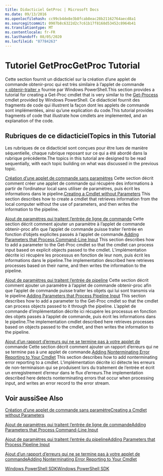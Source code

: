 ```yaml
---
title: Didacticiel GetProc | Microsoft Docs
ms.date: 09/13/2016
ms.openlocfilehash: cc99cb4de8e3b8fcab8eac28b21162764aecd8a1
ms.sourcegitcommit: 0907b8c6322d2c7c61b17f8168d53452c8964b41
ms.translationtype: MT
ms.contentlocale: fr-FR
ms.lasthandoff: 08/05/2020
ms.locfileid: "87784263"
---
```

# <a name="getproc-tutorial"></a><span data-ttu-id="53b2f-102">Tutoriel GetProc</span><span class="sxs-lookup"><span data-stu-id="53b2f-102">GetProc Tutorial</span></span>

<span data-ttu-id="53b2f-103">Cette section fournit un didacticiel sur la création d’une applet de commande obtenir-proc qui est très similaire à l’applet de commande [« obtenir-traiter »](/powershell/module/Microsoft.PowerShell.Management/Get-Process) fournie par Windows PowerShell.</span><span class="sxs-lookup"><span data-stu-id="53b2f-103">This section provides a tutorial for creating a Get-Proc cmdlet that is very similar to the [Get-Process](/powershell/module/Microsoft.PowerShell.Management/Get-Process) cmdlet provided by Windows PowerShell.</span></span> <span data-ttu-id="53b2f-104">Ce didacticiel fournit des fragments de code qui illustrent la façon dont les applets de commande sont implémentées, ainsi qu’une explication du code.</span><span class="sxs-lookup"><span data-stu-id="53b2f-104">This tutorial provides fragments of code that illustrate how cmdlets are implemented, and an explanation of the code.</span></span>

## <a name="topics-in-this-tutorial"></a><span data-ttu-id="53b2f-105">Rubriques de ce didacticiel</span><span class="sxs-lookup"><span data-stu-id="53b2f-105">Topics in this Tutorial</span></span>

<span data-ttu-id="53b2f-106">Les rubriques de ce didacticiel sont conçues pour être lues de manière séquentielle, chaque rubrique reposant sur ce qui a été abordé dans la rubrique précédente.</span><span class="sxs-lookup"><span data-stu-id="53b2f-106">The topics in this tutorial are designed to be read sequentially, with each topic building on what was discussed in the previous topic.</span></span>

<span data-ttu-id="53b2f-107">[Création d’une applet de commande sans paramètres](./creating-a-cmdlet-without-parameters.md) Cette section décrit comment créer une applet de commande qui récupère des informations à partir de l’ordinateur local sans utiliser de paramètres, puis écrit les informations dans le pipeline.</span><span class="sxs-lookup"><span data-stu-id="53b2f-107">[Creating a Cmdlet without Parameters](./creating-a-cmdlet-without-parameters.md) This section describes how to create a cmdlet that retrieves information from the local computer without the use of parameters, and then writes the information to the pipeline.</span></span>

<span data-ttu-id="53b2f-108">[Ajout de paramètres qui traitent l’entrée de ligne de commande](./adding-parameters-that-process-command-line-input.md) Cette section décrit comment ajouter un paramètre à l’applet de commande obtenir-proc afin que l’applet de commande puisse traiter l’entrée en fonction d’objets explicites passés à l’applet de commande.</span><span class="sxs-lookup"><span data-stu-id="53b2f-108">[Adding Parameters that Process Command-Line Input](./adding-parameters-that-process-command-line-input.md) This section describes how to add a parameter to the Get-Proc cmdlet so that the cmdlet can process input based on explicit objects passed to the cmdlet.</span></span> <span data-ttu-id="53b2f-109">L’implémentation décrite ici récupère les processus en fonction de leur nom, puis écrit les informations dans le pipeline.</span><span class="sxs-lookup"><span data-stu-id="53b2f-109">The implementation described here retrieves processes based on their name, and then writes the information to the pipeline.</span></span>

<span data-ttu-id="53b2f-110">[Ajout de paramètres qui traitent l’entrée de pipeline](./adding-parameters-that-process-pipeline-input.md) Cette section décrit comment ajouter un paramètre à l’applet de commande obtenir-proc afin que l’applet de commande puisse traiter les objets qui lui sont transmis via le pipeline.</span><span class="sxs-lookup"><span data-stu-id="53b2f-110">[Adding Parameters that Process Pipeline Input](./adding-parameters-that-process-pipeline-input.md) This section describes how to add a parameter to the Get-Proc cmdlet so that the cmdlet can process objects passed to it through the pipeline.</span></span> <span data-ttu-id="53b2f-111">L’applet de commande d’implémentation décrite ici récupère les processus en fonction des objets passés à l’applet de commande, puis écrit les informations dans le pipeline.</span><span class="sxs-lookup"><span data-stu-id="53b2f-111">The implementation cmdlet described here retrieves processes based on objects passed to the cmdlet, and then writes the information to the pipeline.</span></span>

<span data-ttu-id="53b2f-112">[Ajout d’un rapport d’erreurs qui ne se termine pas à votre applet de](./adding-non-terminating-error-reporting-to-your-cmdlet.md) commande Cette section décrit comment ajouter un rapport d’erreurs qui ne se termine pas à une applet de commande.</span><span class="sxs-lookup"><span data-stu-id="53b2f-112">[Adding Nonterminating Error Reporting to Your Cmdlet](./adding-non-terminating-error-reporting-to-your-cmdlet.md) This section describes how to add nonterminating error reporting to a cmdlet.</span></span> <span data-ttu-id="53b2f-113">L’implémentation décrite ici détecte les erreurs de non-terminaison qui se produisent lors du traitement de l’entrée et écrit un enregistrement d’erreur dans le flux d’erreurs.</span><span class="sxs-lookup"><span data-stu-id="53b2f-113">The implementation described here detects nonterminating errors that occur when processing input, and writes an error record to the error stream.</span></span>

## <a name="see-also"></a><span data-ttu-id="53b2f-114">Voir aussi</span><span class="sxs-lookup"><span data-stu-id="53b2f-114">See Also</span></span>

[<span data-ttu-id="53b2f-115">Création d’une applet de commande sans paramètre</span><span class="sxs-lookup"><span data-stu-id="53b2f-115">Creating a Cmdlet without Parameters</span></span>](./creating-a-cmdlet-without-parameters.md)

[<span data-ttu-id="53b2f-116">Ajout de paramètres qui traitent l’entrée de ligne de commande</span><span class="sxs-lookup"><span data-stu-id="53b2f-116">Adding Parameters that Process Command-Line Input</span></span>](./adding-parameters-that-process-command-line-input.md)

[<span data-ttu-id="53b2f-117">Ajout de paramètres qui traitent l’entrée du pipeline</span><span class="sxs-lookup"><span data-stu-id="53b2f-117">Adding Parameters that Process Pipeline Input</span></span>](./adding-parameters-that-process-pipeline-input.md)

[<span data-ttu-id="53b2f-118">Ajout d’un rapport d’erreurs qui ne se termine pas à votre applet de commande</span><span class="sxs-lookup"><span data-stu-id="53b2f-118">Adding Nonterminating Error Reporting to Your Cmdlet</span></span>](./adding-non-terminating-error-reporting-to-your-cmdlet.md)

[<span data-ttu-id="53b2f-119">Windows PowerShell SDK</span><span class="sxs-lookup"><span data-stu-id="53b2f-119">Windows PowerShell SDK</span></span>](../windows-powershell-reference.md)
